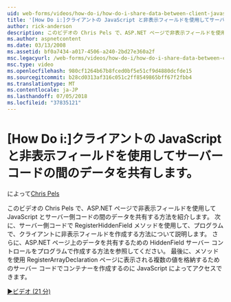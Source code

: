 ```yaml
---
uid: web-forms/videos/how-do-i/how-do-i-share-data-between-client-javascript-and-server-code-using-a-hidden-field
title: '[How Do i:]クライアントの JavaScript と非表示フィールドを使用してサーバー コード間でデータの共有 |Microsoft Docs'
author: rick-anderson
description: このビデオの Chris Pels で、ASP.NET ページで非表示フィールドを使用して JavaScript とサーバー側コードの間のデータを共有する方法を紹介します。 次に、について説明しますどの t.。
ms.author: aspnetcontent
ms.date: 03/13/2008
ms.assetid: bf0a7434-a017-4506-a240-2bd27e360a2f
msc.legacyurl: /web-forms/videos/how-do-i/how-do-i-share-data-between-client-javascript-and-server-code-using-a-hidden-field
msc.type: video
ms.openlocfilehash: 980cf1264b67b8fced0bf5e51cf9d4880dcfde15
ms.sourcegitcommit: b28cd0313af316c051c2ff8549865bff67f2fbb4
ms.translationtype: MT
ms.contentlocale: ja-JP
ms.lasthandoff: 07/05/2018
ms.locfileid: "37835121"
---
```

<a name="how-do-i-share-data-between-client-javascript-and-server-code-using-a-hidden-field"></a>[How Do i:]クライアントの JavaScript と非表示フィールドを使用してサーバー コードの間のデータを共有します。
====================
によって[Chris Pels](https://twitter.com/chrispels)

このビデオの Chris Pels で、ASP.NET ページで非表示フィールドを使用して JavaScript とサーバー側コードの間のデータを共有する方法を紹介します。 次に、サーバー側コードで RegisterHiddenField メソッドを使用して、プログラムで、クライアントに非表示フィールドを作成する方法について説明します。 さらに、ASP.NET ページ上のデータを共有するための HiddenField サーバー コントロールをプログラムで作成する方法を参照してください。 最後に、メソッドを使用 RegisterArrayDeclaration ページに表示される複数の値を格納するためのサーバー コードでコンテナーを作成するのに JavaScript によってアクセスできます。

[&#9654;ビデオ (21 分)](https://channel9.msdn.com/Blogs/ASP-NET-Site-Videos/how-do-i-share-data-between-client-javascript-and-server-code-using-a-hidden-field)
